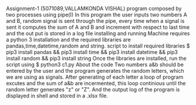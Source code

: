 Assignment-1 (5071089,VALLAMKONDA VISHAL)
program composed by two processes using pipe(I)
In this program the user inputs two numbers A and B, random signal is sent through the pipe, every time when a signal is sent it computes the sum of A and B and increment with respect to last time and the out put is stored in a log file
installing and running
Machine requires a python 3 installation and the required libraries are pandas,time,datetime,random and string. script to install required libraries
$ pip3 install pandas && pip3 install time && pip3 install datetime && pip3 install random && pip3 install string
Once the libraries are installed, run the script using $ python3 c1.py
About the code
Two numbers a&b should be entered by the user and the program generates the random letters, which we are using as signals. After generating of each letter a loop of program excutes and the sum of a&b are incermented, this loop continious until the random letter generates "z" or "Z". And the output log of the program is displayed in shell and stored in a .xlsx file.


